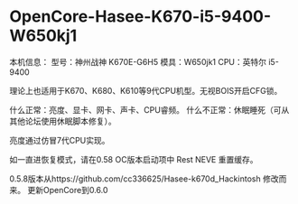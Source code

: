 # OpenCore-Hasee-K670-i5-9400-W650kj1

本机信息：
型号：神州战神 K670E-G6H5
模具：W650jk1
CPU：英特尔 i5-9400

理论上也适用于K670、K680、K610等9代CPU机型。无视BOIS开启CFG锁。


什么正常：亮度、显卡、网卡、声卡、CPU睿频。
什么不正常：休眠睡死（可从其他论坛使用休眠脚本修复）。


亮度通过仿冒7代CPU实现。

如一直进恢复模式，请在0.58 OC版本启动项中 Rest NEVE 重置缓存。


0.5.8版本从https://github.com/cc336625/Hasee-k670d_Hackintosh 修改而来。
更新OpenCore到0.6.0

